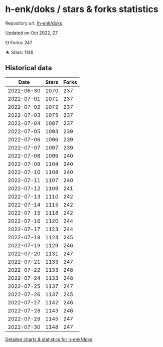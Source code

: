 # h-enk/doks / stars & forks statistics

Repository url: [/h-enk/doks](https://github.com/h-enk/doks)

Updated on Oct 2022, 07

☋ Forks: 247

★ Stars: 1148

## Historical data
| Date | Stars | Forks |
|------|-------|-------|
| 2022-06-30 | 1070 | 237 | 
| 2022-07-01 | 1071 | 237 | 
| 2022-07-02 | 1072 | 237 | 
| 2022-07-03 | 1075 | 237 | 
| 2022-07-04 | 1087 | 237 | 
| 2022-07-05 | 1093 | 239 | 
| 2022-07-06 | 1096 | 239 | 
| 2022-07-07 | 1097 | 239 | 
| 2022-07-08 | 1099 | 240 | 
| 2022-07-09 | 1104 | 240 | 
| 2022-07-10 | 1108 | 240 | 
| 2022-07-11 | 1107 | 240 | 
| 2022-07-12 | 1109 | 241 | 
| 2022-07-13 | 1110 | 242 | 
| 2022-07-14 | 1115 | 242 | 
| 2022-07-15 | 1118 | 242 | 
| 2022-07-16 | 1120 | 244 | 
| 2022-07-17 | 1123 | 244 | 
| 2022-07-18 | 1124 | 245 | 
| 2022-07-19 | 1129 | 246 | 
| 2022-07-20 | 1131 | 247 | 
| 2022-07-21 | 1133 | 247 | 
| 2022-07-22 | 1133 | 248 | 
| 2022-07-24 | 1133 | 248 | 
| 2022-07-25 | 1137 | 247 | 
| 2022-07-26 | 1137 | 245 | 
| 2022-07-27 | 1142 | 246 | 
| 2022-07-28 | 1143 | 246 | 
| 2022-07-29 | 1145 | 247 | 
| 2022-07-30 | 1148 | 247 | 


[Detailed charts & statistics for h-enk/doks](https://reviewgithub.com/rep/h-enk/doks)
